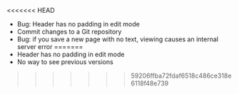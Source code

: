 <<<<<<< HEAD
* Bug: Header has no padding in edit mode
* Commit changes to a Git repository
* Bug: if you save a new page with no text, viewing causes an internal server error
=======
* Header has no padding in edit mode
* No way to see previous versions
>>>>>>> 59206ffba72fdaf6518c486ce318e6118f48e739
